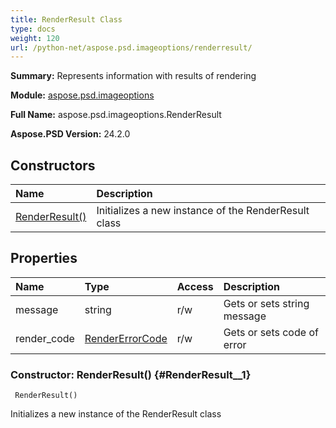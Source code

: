 ```yaml
---
title: RenderResult Class
type: docs
weight: 120
url: /python-net/aspose.psd.imageoptions/renderresult/
---
```


**Summary:** Represents information with results of rendering

**Module:** [aspose.psd.imageoptions](/psd/python-net/aspose.psd.imageoptions/)

**Full Name:** aspose.psd.imageoptions.RenderResult

**Aspose.PSD Version:** 24.2.0

## **Constructors**
| **Name** | **Description** |
| :- | :- |
| [RenderResult()](#RenderResult__1) | Initializes a new instance of the RenderResult class |
## **Properties**
| **Name** | **Type** | **Access** | **Description** |
| :- | :- | :- | :- |
| message | string | r/w | Gets or sets string message |
| render_code | [RenderErrorCode](/psd/python-net/aspose.psd.imageoptions/rendererrorcode) | r/w | Gets or sets code of error |


### Constructor: RenderResult() {#RenderResult__1}


```
 RenderResult() 
```

Initializes a new instance of the RenderResult class

